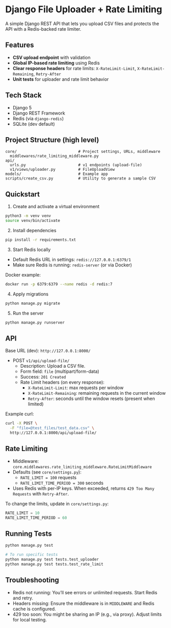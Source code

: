 # Django File Uploader + Rate Limiting

A simple Django REST API that lets you upload CSV files and protects the API with a Redis-backed rate limiter.

## Features
- **CSV upload endpoint** with validation
- **Global IP-based rate limiting** using Redis
- **Clear response headers** for rate limits: `X-RateLimit-Limit`, `X-RateLimit-Remaining`, `Retry-After`
- **Unit tests** for uploader and rate limit behavior

## Tech Stack
- Django 5
- Django REST Framework
- Redis (via `django-redis`)
- SQLite (dev default)

## Project Structure (high level)
```
core/                           # Project settings, URLs, middleware
  middlewares/rate_limiting_middleware.py
api/
  urls.py                       # v1 endpoints (upload-file)
  v1/views/uploader.py          # FileUploadView
models/                         # Example app
scripts/create_csv.py           # Utility to generate a sample CSV
```

## Quickstart
1) Create and activate a virtual environment
```bash
python3 -m venv venv
source venv/bin/activate
```

2) Install dependencies
```bash
pip install -r requirements.txt
```

3) Start Redis locally
- Default Redis URL in settings: `redis://127.0.0.1:6379/1`
- Make sure Redis is running: `redis-server` (or via Docker)

Docker example:
```bash
docker run -p 6379:6379 --name redis -d redis:7
```

4) Apply migrations
```bash
python manage.py migrate
```

5) Run the server
```bash
python manage.py runserver
```

## API
Base URL (dev): `http://127.0.0.1:8000/`

- POST `v1/api/upload-file/`
  - Description: Upload a CSV file.
  - Form field: `file` (multipart/form-data)
  - Success: `201 Created`
  - Rate Limit headers (on every response):
    - `X-RateLimit-Limit`: max requests per window
    - `X-RateLimit-Remaining`: remaining requests in the current window
    - `Retry-After`: seconds until the window resets (present when limited)

Example curl:
```bash
curl -X POST \
  -F "file=@test_files/test_data.csv" \
  http://127.0.0.1:8000/api/upload-file/
```

## Rate Limiting
- Middleware: `core.middlewares.rate_limiting_middleware.RateLimitMiddleware`
- Defaults (see `core/settings.py`):
  - `RATE_LIMIT = 100` requests
  - `RATE_LIMIT_TIME_PERIOD = 300` seconds
- Uses Redis with per-IP keys. When exceeded, returns `429 Too Many Requests` with `Retry-After`.

To change the limits, update in `core/settings.py`:
```python
RATE_LIMIT = 10
RATE_LIMIT_TIME_PERIOD = 60
```

## Running Tests
```bash
python manage.py test

# To run specific tests
python manage.py test tests.test_uploader
python manage.py test tests.test_rate_limit

```

## Troubleshooting
- Redis not running: You’ll see errors or unlimited requests. Start Redis and retry.
- Headers missing: Ensure the middleware is in `MIDDLEWARE` and Redis cache is configured.
- 429 too soon: You might be sharing an IP (e.g., via proxy). Adjust limits for local testing.

